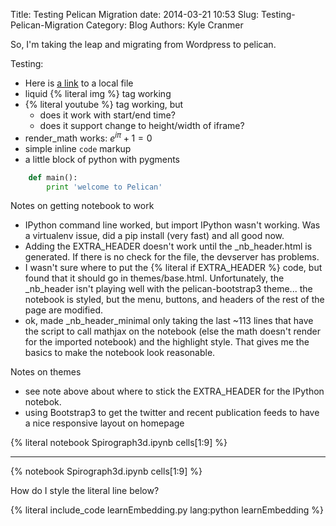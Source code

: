 Title: Testing Pelican Migration
date: 2014-03-21 10:53
Slug: Testing-Pelican-Migration
Category: Blog
Authors: Kyle Cranmer

So, I'm taking the leap and migrating from Wordpress to pelican.

Testing:

- Here is [a link]({filename}../inspired-by-the-higgs-a-step-forward-in-open-access.md) to a local file
- liquid {% literal img %} tag working    
- {% literal youtube %} tag working, but
    - does it work with start/end time?
    - does it support change to height/width of iframe?
- render\_math works: $e^{i\pi}+1 = 0$
- simple inline `code` markup
- a little block of python with pygments

```python
    def main():
        print 'welcome to Pelican'
```

Notes on getting notebook to work

- IPython command line worked, but import IPython wasn't working. Was a virtualenv issue, did a pip install (very fast) and all good now. 
- Adding the EXTRA_HEADER doesn't work until the _nb_header.html is generated. If there is no check for the file, the devserver has problems. 
- I wasn't sure where to put the {% literal if EXTRA_HEADER %} code, but found that it should go in themes/base.html. Unfortunately, the _nb_header isn't playing well with the pelican-bootstrap3 theme... the notebook is styled, but the menu, buttons, and headers of the rest of the page are modified.
- ok, made _nb_header_minimal only taking the last ~113 lines that have the script to call mathjax on the notebook (else the math doesn't render for the imported notebook) and the highlight style. That gives me the basics to make the notebook look reasonable.

Notes on themes

- see note above about where to stick the EXTRA_HEADER for the IPython notebok.
- using Bootstrap3 to get the twitter  and recent publication feeds to have a nice responsive layout on homepage


{% literal notebook Spirograph3d.ipynb cells[1:9] %}
 
 - - -

{% notebook Spirograph3d.ipynb cells[1:9] %}

How do I style the literal line below?

{% literal include_code learnEmbedding.py lang:python learnEmbedding %}

<!--

test notebook

-->